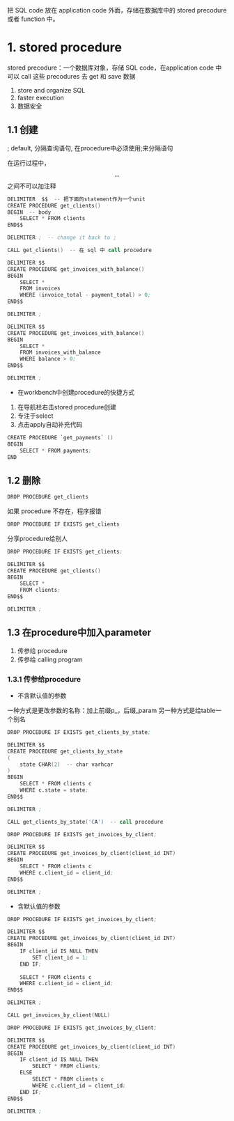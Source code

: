 把 SQL code 放在 application code 外面，存储在数据库中的 stored precodure 或者 function 中。

# 1. stored procedure

stored precodure：一个数据库对象，存储 SQL code，在application code 中可以 call 这些 precodures 去 get 和 save 数据
  1. store and organize SQL
  2. faster execution
  3. 数据安全
 
## 1.1 创建

; default, 分隔查询语句, 在procedure中必须使用;来分隔语句
  
  
在运行过程中，$$...$$之间不可以加注释

```s
DELIMITER  $$  -- 把下面的statement作为一个unit
CREATE PROCEDURE get_clients()
BEGIN  -- body
    SELECT * FROM clients
END$$

DELEMITER ;  -- change it back to ;
```

```s
CALL get_clients()  -- 在 sql 中 call procedure
```

```s
DELIMITER $$
CREATE PROCEDURE get_invoices_with_balance()
BEGIN 
    SELECT *
    FROM invoices
    WHERE (invoice_total - payment_total) > 0;
END$$

DELIMITER ;
```

```s
DELIMITER $$
CREATE PROCEDURE get_invoices_with_balance()
BEGIN
    SELECT *
    FROM invoices_with_balance
    WHERE balance > 0;
END$$

DELIMITER ;
```

- 在workbench中创建procedure的快捷方式

1. 在导航栏右击stored procedure创建
2. 专注于select
3. 点击apply自动补充代码

```s
CREATE PROCEDURE `get_payments` ()
BEGIN
	SELECT * FROM payments;
END
```

## 1.2 删除

```s
DROP PROCEDURE get_clients
```

如果 procedure 不存在，程序报错

```s
DROP PROCEDURE IF EXISTS get_clients
```

分享procedure给别人

```s
DROP PROCEDURE IF EXISTS get_clients;

DELIMITER $$
CREATE PROCEDURE get_clients()
BEGIN
    SELECT *
    FROM clients;
END$$

DELIMITER ;
```

## 1.3 在procedure中加入parameter

1. 传参给 procedure
2. 传参给 calling program

### 1.3.1 传参给procedure

- 不含默认值的参数

一种方式是更改参数的名称：加上前缀p_，后缀_param
另一种方式是给table一个别名

```s
DROP PROCEDURE IF EXISTS get_clients_by_state;

DELIMITER $$
CREATE PROCEDURE get_clients_by_state
(
    state CHAR(2)  -- char varhcar
)
BEGIN
    SELECT * FROM clients c
    WHERE c.state = state;
END$$

DELIMITER ;
```

```s
CALL get_clients_by_state('CA')  -- call procedure
```

```s
DROP PROCEDURE IF EXISTS get_invoices_by_client;

DELIMITER $$
CREATE PROCEDURE get_invoices_by_client(client_id INT)
BEGIN
    SELECT * FROM clients c
    WHERE c.client_id = client_id;
END$$

DELIMITER ;
```

- 含默认值的参数

```s
DROP PROCEDURE IF EXISTS get_invoices_by_client;

DELIMITER $$
CREATE PROCEDURE get_invoices_by_client(client_id INT)
BEGIN
    IF client_id IS NULL THEN
        SET client_id = 1;
    END IF;
    
    SELECT * FROM clients c
    WHERE c.client_id = client_id;
END$$

DELIMITER ;
```

```s
CALL get_invoices_by_client(NULL)
```

```s
DROP PROCEDURE IF EXISTS get_invoices_by_client;

DELIMITER $$
CREATE PROCEDURE get_invoices_by_client(client_id INT)
BEGIN
    IF client_id IS NULL THEN
        SELECT * FROM clients;
    ELSE
        SELECT * FROM clients c
        WHERE c.client_id = client_id;
    END IF;
END$$

DELIMITER ;
```




